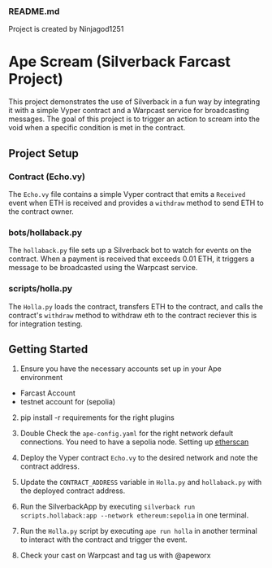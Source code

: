 ### README.md

Project is created by Ninjagod1251

# Ape Scream (Silverback Farcast Project)

This project demonstrates the use of Silverback in a fun way by integrating it with a simple Vyper contract and a Warpcast service for broadcasting messages. The goal of this project is to trigger an action to scream into the void when a specific condition is met in the contract.

## Project Setup

### Contract (Echo.vy)

The `Echo.vy` file contains a simple Vyper contract that emits a `Received` event when ETH is received and provides a `withdraw` method to send ETH to the contract owner.

### bots/hollaback.py

The `hollaback.py` file sets up a Silverback bot to watch for events on the contract. When a payment is received that exceeds 0.01 ETH, it triggers a message to be broadcasted using the Warpcast service.

### scripts/holla.py

The `Holla.py` loads the contract, transfers ETH to the contract, and calls the contract's `withdraw` method to withdraw eth to the contract reciever this is for integration testing.

## Getting Started

1. Ensure you have the necessary accounts set up in your Ape environment
* Farcast Account
* testnet account for (sepolia)
2. pip install -r requirements for the right plugins

3. Double Check the `ape-config.yaml` for the right network default connections. You need to have a sepolia node. Setting up [etherscan](https://github.com/ApeWorX/ape-etherscan?tab=readme-ov-file#set-up-the-environment)

4. Deploy the Vyper contract `Echo.vy` to the desired network and note the contract address.

5. Update the `CONTRACT_ADDRESS` variable in `Holla.py` and `hollaback.py` with the deployed contract address.

6. Run the SilverbackApp by executing `silverback run scripts.hollaback:app --network ethereum:sepolia` in one terminal.

7. Run the `Holla.py` script by executing `ape run holla` in another terminal to interact with the contract and trigger the event.

8. Check your cast on Warpcast and tag us with @apeworx